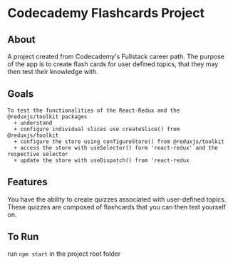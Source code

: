 # Codecademy Flashcards Project
## About
A project created from Codecademy's Fullstack career path. The purpose of the app is to create flash cards for user defined topics, that they may then test their knowledge with.

## Goals
    To test the functionalities of the React-Redux and the @reduxjs/toolkit packages
      + understand 
      + configure individual slices use createSlice() from @reduxjs/toolkit 
      + configure the store using configureStore() from @reduxjs/toolkit
      + access the store with useSelector() form 'react-redux' and the respective selector 
      + update the store with useDispatch() from 'react-redux

## Features
  You have the ability to create quizzes associated with user-defined topics. These quizzes are composed of flashcards that you can then test yourself on. 

## To Run
  run `npm start` in the project root folder
 
 

